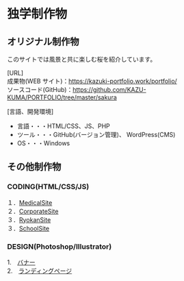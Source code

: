 # 独学制作物

## オリジナル制作物 
このサイトでは風景と共に楽しむ桜を紹介しています。  

[URL]  
成果物(WEB サイト)：https://kazuki-portfolio.work/portfolio/  
ソースコード(GitHub)：https://github.com/KAZU-KUMA/PORTFOLIO/tree/master/sakura

<!-- [ログイン情報(Basic 認証)]  
id: admin  
pass: kuma1234 -->

[言語、開発環境]  
- 言語・・・HTML/CSS、JS、PHP
- ツール・・・GitHub(バージョン管理)、 WordPress(CMS)
- OS・・・Windows

## その他制作物

### CODING(HTML/CSS/JS)  
<!-- １．[CafeShopSite](http://153.126.204.74/sample/lesson1/index.html)  
２．[CandyShopSite](http://153.126.204.74/sample/lesson2/index.html)  
３．[FlowerShopSite](http://153.126.204.74/sample/lesson6/index.html)  
４．[OutdoorSite](http://153.126.204.74/sample/lesson5/index.html)  
５．[CorporateSite](http://153.126.204.74/sample/lesson3/index.html)  
６．[CorporateSite](http://153.126.204.74/sample/lesson4/index.html)  
７．[eSportsSite](http://153.126.204.74/sample/lesson7/index.html)  
８．[SchoolSite](http://153.126.204.74/sample/lesson8/index.html)   -->
１．[MedicalSite](http://153.126.204.74/sample/lesson9/index.html)  
２．[CorporateSite](http://153.126.204.74/sample/lesson10/index.html)  
３．[RyokanSite](http://153.126.204.74/sample/lesson11/index.html)  
３．[SchoolSite](http://153.126.204.74/sample/lesson14/index.html)  
<!-- １２．[CafeShopSite](http://153.126.204.74/sample/lesson12/index.html)  
１３．[CorporateSite](http://153.126.204.74/sample/lesson13/index.html)  -->

### DESIGN(Photoshop/Illustrator)  
1.　[バナー](http://153.126.204.74/study/design01.html)  
2.　[ランディングページ](http://153.126.204.74/study/design02.html)  
<!-- 3.　[アイコン](http://153.126.204.74/study/design03.html)     -->

<!-- [ログイン情報(Basic 認証)]  
id: admin  
pass: kuma1234 -->
